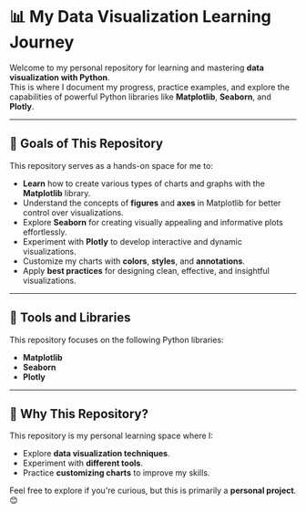 # 📊 **My Data Visualization Learning Journey**

Welcome to my personal repository for learning and mastering **data visualization with Python**.  
This is where I document my progress, practice examples, and explore the capabilities of powerful Python libraries like **Matplotlib**, **Seaborn**, and **Plotly**.

---

## 🎯 **Goals of This Repository**  
This repository serves as a hands-on space for me to:  

- **Learn** how to create various types of charts and graphs with the **Matplotlib** library.  
- Understand the concepts of **figures** and **axes** in Matplotlib for better control over visualizations.  
- Explore **Seaborn** for creating visually appealing and informative plots effortlessly.  
- Experiment with **Plotly** to develop interactive and dynamic visualizations.  
- Customize my charts with **colors**, **styles**, and **annotations**.  
- Apply **best practices** for designing clean, effective, and insightful visualizations.  

---

## 🔧 **Tools and Libraries**  
This repository focuses on the following Python libraries:  

- **Matplotlib**  
- **Seaborn**  
- **Plotly**
  
---

## 📝 **Why This Repository?**  

This repository is my personal learning space where I:  

- Explore **data visualization techniques**.  
- Experiment with **different tools**.  
- Practice **customizing charts** to improve my skills.  

Feel free to explore if you're curious, but this is primarily a **personal project**. 😊  

